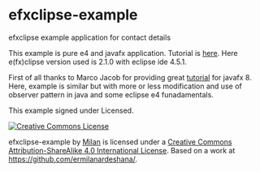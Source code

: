 # efxclipse-example
efxclipse example application for contact details

This example is pure e4 and javafx application. 
Tutorial is <a href="https://milanardeshana.wordpress.com/library/" >here</a>.
Here e(fx)clipse version used is 2.1.0 with eclipse ide 4.5.1.

First of all thanks to Marco Jacob for providing great <a href="http://code.makery.ch/library/javafx-8-tutorial/">tutorial</a> for javafx 8.
Here, example is similar but with more or less modification and use of observer pattern in java and some eclipse e4 funadamentals.

This example signed under Licensed.

<a href="http://creativecommons.org/licenses/by-sa/4.0/" rel="license"><img style="border-width: 0;" src="https://i.creativecommons.org/l/by-sa/4.0/88x31.png" alt="Creative Commons License" /></a>
<p>efxclipse-example by <a href="https://milanardeshana.wordpress.com/about/" rel="cc:attributionURL">Milan</a> is licensed under a <a href="http://creativecommons.org/licenses/by-sa/4.0/" rel="license">Creative Commons Attribution-ShareAlike 4.0 International License</a>.
Based on a work at <a href="https://github.com/ermilanardeshana" target="_blank" rel="dct:source">https://github.com/ermilanardeshana/</a>.

